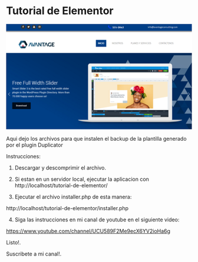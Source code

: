 # Tutorial de Elementor

![Image of screenshot](https://github.com/DesarrolloWebyTutoriales/tutorialDeElementor/blob/master/screenshot.png)

Aqui dejo los archivos para que instalen el backup de la plantilla generado por el plugin Duplicator

Instrucciones:

1. Descargar y descomprimir el archivo.

2. Si estan en un servidor local, ejecutar la aplicacion con http://localhost/tutorial-de-elementor/

3. Ejecutar el archivo installer.php de esta manera:

http://localhost/tutorial-de-elementor/installer.php

4. Siga las instrucciones en mi canal de youtube en el siguiente video:

https://www.youtube.com/channel/UCU589F2Me9ecX6YV2ioHa6g

Listo!.

Suscribete a mi canal!.
